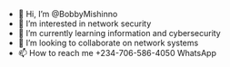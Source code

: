 - 👋 Hi, I’m @BobbyMishinno
- 👀 I’m interested in network security
- 🌱 I’m currently learning information and cybersecurity
- 💞️ I’m looking to collaborate on network systems
- 📫 How to reach me +234-706-586-4050 WhatsApp
<!---
BobbyMishinno/BobbyMishinno is a ✨ special ✨ repository because its `README.md` (this file) appears on your GitHub profile.
You can click the Preview link to take a look at your changes.
--->
